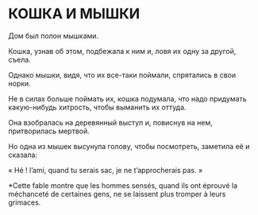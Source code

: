 # КОШКА И МЫШКИ

Дом был полон мышками. 

Кошка, узнав об этом, подбежала к ним и, ловя их одну за другой, съела.

Однако мышки, видя, что их все-таки поймали, спрятались в свои норки. 

Не в силах больше поймать их, кошка подумала, что надо придумать какую-нибудь хитрость, чтобы выманить их оттуда. 

Она взобралась на деревянный выступ и, повиснув на нем, притворилась мертвой. 

Но одна из мышек высунула голову, чтобы посмотреть, заметила её и сказала: 

« Hé ! l’ami, quand tu serais sac, je ne t’approcherais pas. »


*Cette fable montre que les hommes sensés, quand ils ont éprouvé la méchanceté de certaines gens, ne se laissent plus tromper à leurs grimaces. 

